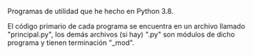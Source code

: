 Programas de utilidad que he hecho en Python 3.8.

El código primario de cada programa se encuentra en un archivo llamado "principal.py", los demás archivos (si hay) ".py" son módulos de dicho programa y tienen terminación "_mod".
